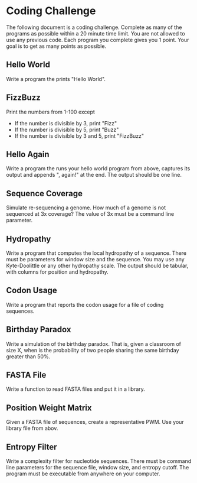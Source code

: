 Coding Challenge
================

The following document is a coding challenge. Complete as many of the programs
as possible within a 20 minute time limit. You are not allowed to use any
previous code. Each program you complete gives you 1 point. Your goal is to get
as many points as possible.

## Hello World ##

Write a program the prints "Hello World".

## FizzBuzz ##

Print the numbers from 1-100 except

+ If the number is divisible by 3, print "Fizz"
+ If the number is divisible by 5, print "Buzz"
+ If the number is divisible by 3 and 5, print "FizzBuzz"

## Hello Again ##

Write a program the runs your hello world program from above, captures its
output and appends ", again!" at the end. The output should be one line.

## Sequence Coverage ##

Simulate re-sequencing a genome. How much of a genome is not sequenced at 3x
coverage? The value of 3x must be a command line parameter.

## Hydropathy ##

Write a program that computes the local hydropathy of a sequence. There must be
parameters for window size and the sequence. You may use any Kyte-Doolittle or
any other hydropathy scale. The output should be tabular, with columns for
position and hydropathy.

## Codon Usage ##

Write a program that reports the codon usage for a file of coding sequences.

## Birthday Paradox ##

Write a simulation of the birthday paradox. That is, given a classroom of size
X, when is the probability of two people sharing the same birthday greater than
50%.

## FASTA File ##

Write a function to read FASTA files and put it in a library.

## Position Weight Matrix ##

Given a FASTA file of sequences, create a representative PWM. Use your library
file from abov.

## Entropy Filter ##

Write a complexity filter for nucleotide sequences. There must be command line
parameters for the sequence file, window size, and entropy cutoff. The program
must be executable from anywhere on your computer.

